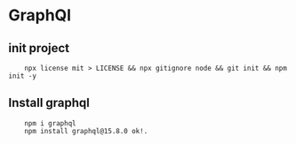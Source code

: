 # GraphQl

## init project

        npx license mit > LICENSE && npx gitignore node && git init && npm init -y

## Install graphql

        npm i graphql
        npm install graphql@15.8.0 ok!.